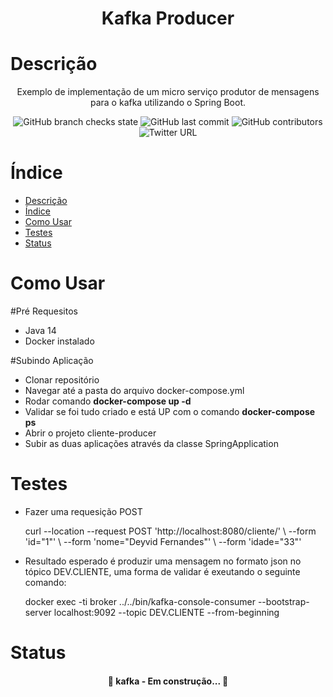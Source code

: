 <h1 align="center">Kafka Producer</h1>

Descrição
=================
<p align="center">Exemplo de implementação de um micro serviço produtor de mensagens para o kafka utilizando o Spring Boot.</p>

<p align="center">
  <img alt="GitHub branch checks state" src="https://img.shields.io/github/checks-status/deyviddfs/kafka-producer/main">
  <img alt="GitHub last commit" src="https://img.shields.io/github/last-commit/deyviddfs/kafka-producer">
  <img alt="GitHub contributors" src="https://img.shields.io/github/contributors/deyviddfs/kafka-producer">
  <img alt="Twitter URL" src="https://img.shields.io/twitter/url?style=social&url=https%3A%2F%2Ftwitter.com%2Fdeyviddfs">
</p>

Índice
=================
<!--ts-->
- [Descrição](#descrição)
- [Índice](#índice)
- [Como Usar](#como-usar)
- [Testes](#testes)
- [Status](#status)
<!--te-->


Como Usar
=================

#Pré Requesitos
* Java 14
* Docker instalado

#Subindo Aplicação
* Clonar repositório
* Navegar até a pasta do arquivo docker-compose.yml
* Rodar comando <b>docker-compose up -d</b>
* Validar se foi tudo criado e está UP com o comando <b>docker-compose ps</b>
* Abrir o projeto cliente-producer
* Subir as duas aplicações através da classe SpringApplication



Testes
=================
* Fazer uma requesição POST 
  <p>
  curl --location --request POST 'http://localhost:8080/cliente/' \
  --form 'id="1"' \
  --form 'nome="Deyvid Fernandes"' \
  --form 'idade="33"'
  </p>

* Resultado esperado é produzir uma mensagem no formato json no tópico DEV.CLIENTE, uma forma de validar é exeutando o seguinte comando: 
  <p>docker exec -ti broker ../../bin/kafka-console-consumer --bootstrap-server localhost:9092 --topic DEV.CLIENTE --from-beginning</p>


Status
=================
<h4 align="center"> 
	🚧  kafka - Em construção...  🚧
</h4>